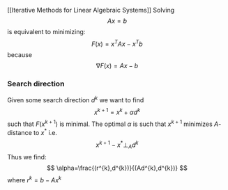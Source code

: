 [[Iterative Methods for Linear Algebraic Systems]]
Solving 
$$
Ax=b
$$
is equivalent to minimizing:
$$
F(x)=x^{T}Ax-x^{T}b
$$
because 
$$
\nabla F(x) = Ax - b
$$
### Search direction
Given some search direction $d^{k}$ we want to find
$$
x^{k+1}=x^{k}+\alpha d^{k}
$$
such that $F(x^{k+1})$ is minimal.
The optimal $\alpha$ is such that $x^{k+1}$ minimizes $A$-distance to $x^{*}$ i.e. 
$$
x^{k+1}-x^{*}\bot_{A} d^{k}
$$
Thus we find:
$$
\alpha=\frac{(r^{k},d^{k})}{(Ad^{k},d^{k})}
$$
where $r^{k}=b-Ax^{k}$

